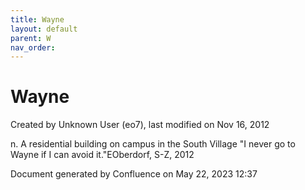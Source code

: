 ```yaml
---
title: Wayne
layout: default
parent: W
nav_order:
---
```


# Wayne

Created by  Unknown User (eo7), last modified on Nov 16, 2012

n. A residential building on campus in the South Village &quot;I never go to Wayne if I can avoid it.&quot;EOberdorf, S-Z, 2012

Document generated by Confluence on May 22, 2023 12:37


